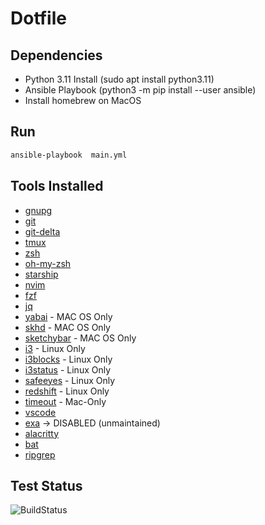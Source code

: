 # Dotfile


## Dependencies

* Python 3.11  Install (sudo apt install python3.11)
* Ansible Playbook (python3 -m pip install --user ansible)
* Install homebrew on MacOS


## Run

```bash
ansible-playbook  main.yml
```



## Tools Installed
* [gnupg](https://gnupg.org/)
* [git](https://git-scm.com/)
* [git-delta](https://github.com/dandavison/delta)
* [tmux](https://github.com/tmux/tmux)
* [zsh](https://www.zsh.org/)
* [oh-my-zsh](https://ohmyz.sh/)
* [starship](https://starship.rs/)
* [nvim](https://neovim.io/)
* [fzf](https://github.com/junegunn/fzf)
* [jq](https://jqlang.github.io/jq/)
* [yabai](https://github.com/koekeishiya/yabai) - MAC OS Only
* [skhd](https://github.com/koekeishiya/skhd) - MAC OS Only
* [sketchybar](https://github.com/FelixKratz/SketchyBar) - MAC OS Only
* [i3](https://i3wm.org/) - Linux Only
* [i3blocks](https://github.com/vivien/i3blocks) - Linux Only
* [i3status](https://github.com/i3/i3status) - Linux Only
* [safeeyes](https://slgobinath.github.io/SafeEyes/) - Linux Only
* [redshift](https://github.com/jonls/redshift) - Linux Only
* [timeout](https://apps.apple.com/us/app/time-out-break-reminders/id402592703?mt=12) - Mac-Only
* [vscode](https://code.visualstudio.com/)
* [exa](https://github.com/ogham/exa) -> DISABLED (unmaintained)
* [alacritty](https://github.com/alacritty/alacritty)
* [bat](https://github.com/sharkdp/bat)
* [ripgrep](https://github.com/BurntSushi/ripgrep)


## Test Status

![BuildStatus](https://github.com/shubham399/new-dotfiles/actions/workflows/test.yml/badge.svg)
